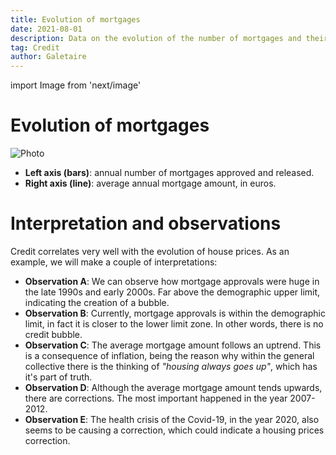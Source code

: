 ```yaml
---
title: Evolution of mortgages
date: 2021-08-01
description: Data on the evolution of the number of mortgages and their average amount. Credit correlates very well with the evolution of house prices.
tag: Credit
author: Galetaire
---
```


import Image from 'next/image'

# Evolution of mortgages

<Image
  src="/images/credit.png"
  alt="Photo"
  width={979}
  height={541}
  priority
  className="next-image"
/>

- **Left axis (bars)**: annual number of mortgages approved and released.
- **Right axis (line)**: average annual mortgage amount, in euros.

# Interpretation and observations

Credit correlates very well with the evolution of house prices. As an example, we will make a couple of interpretations:

- **Observation A**: We can observe how mortgage approvals were huge in the late 1990s and early 2000s. Far above the demographic upper limit, indicating the creation of a bubble.
- **Observation B**: Currently, mortgage approvals is within the demographic limit, in fact it is closer to the lower limit zone. In other words, there is no credit bubble.
- **Observation C**: The average mortgage amount follows an uptrend. This is a consequence of inflation, being the reason why within the general collective there is the thinking of _"housing always goes up"_, which has it's part of truth.
- **Observation D**: Although the average mortgage amount tends upwards, there are corrections. The most important happened in the year 2007-2012.
- **Observation E**: The health crisis of the Covid-19, in the year 2020, also seems to be causing a correction, which could indicate a housing prices correction.
